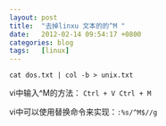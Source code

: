 ```yaml
---
layout: post
title:  "去掉linxu 文本的的^M "
date:   2012-02-14 09:54:17 +0800
categories: blog
tags:   [linux]
---
```


    cat dos.txt | col -b > unix.txt
    

vi中输入^M的方法：  `Ctrl + V Ctrl + M`

vi中可以使用替换命令来实现：`:%s/^M$//g`